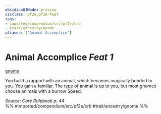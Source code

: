 ```yaml
---
obsidianUIMode: preview
cssclass: pf2e,pf2e-feat
tags:
- imported/compendium/src/pf2e/crb
- trait/ancestry/gnome
aliases: ["Animal Accomplice"]
---
```

# Animal Accomplice  *Feat 1*  
[gnome](gnome.md)  


You build a rapport with an animal, which becomes magically bonded to you. You gain a familiar. The type of animal is up to you, but most gnomes choose animals with a burrow Speed.

*Source: Core Rulebook p. 44*  
%% #imported/compendium/src/pf2e/crb #trait/ancestry/gnome %%
